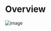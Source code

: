 # Overview

![image](https://github.com/dogukannulu/aws_end_to_end_streaming_pipeline/assets/91257958/99a37faa-3d8d-4f2f-88b6-850f16f5ac3f)

